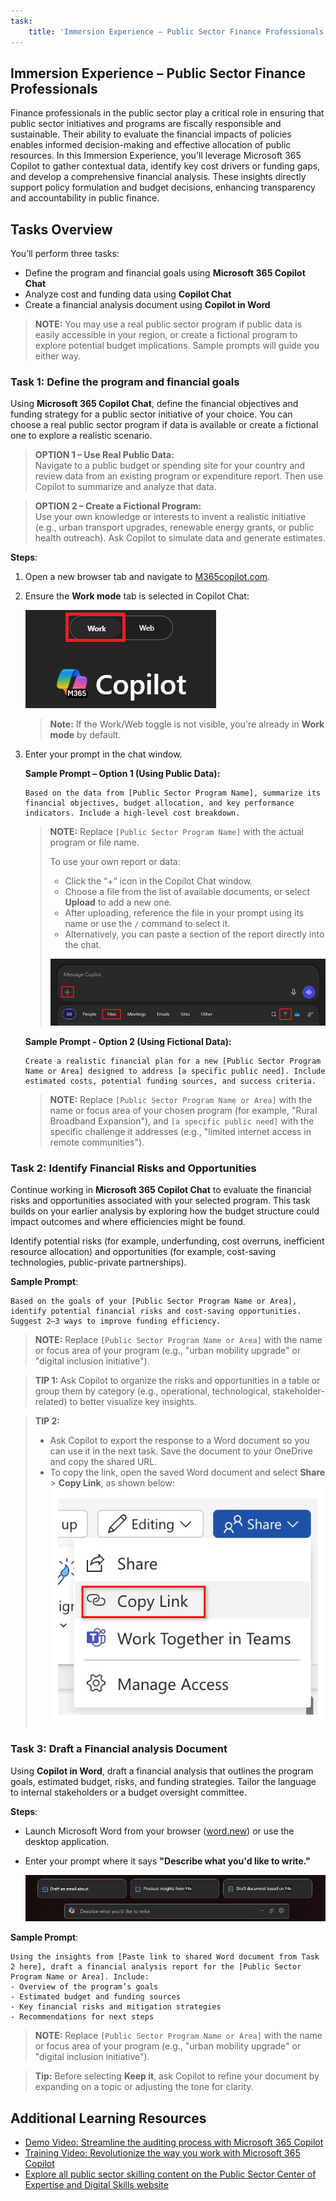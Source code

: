 ```yaml
---
task:
    title: 'Immersion Experience – Public Sector Finance Professionals'
---
```


## Immersion Experience – Public Sector Finance Professionals

Finance professionals in the public sector play a critical role in ensuring that public sector initiatives and programs are fiscally responsible and sustainable. Their ability to evaluate the financial impacts of policies enables informed decision-making and effective allocation of public resources. In this Immersion Experience, you'll leverage Microsoft 365 Copilot to gather contextual data, identify key cost drivers or funding gaps, and develop a comprehensive financial analysis. These insights directly support policy formulation and budget decisions, enhancing transparency and accountability in public finance.

## Tasks Overview

You’ll perform three tasks:

- Define the program and financial goals using **Microsoft 365 Copilot Chat**
- Analyze cost and funding data using **Copilot Chat**
- Create a financial analysis document using **Copilot in Word**

> **NOTE:** You may use a real public sector program if public data is easily accessible in your region, or create a fictional program to explore potential budget implications. Sample prompts will guide you either way.

### Task 1: Define the program and financial goals

Using **Microsoft 365 Copilot Chat**, define the financial objectives and funding strategy for a public sector initiative of your choice. You can choose a real public sector program if data is available or create a fictional one to explore a realistic scenario.

> **OPTION 1 – Use Real Public Data:**  
> Navigate to a public budget or spending site for your country and review data from an existing program or expenditure report. Then use Copilot to summarize and analyze that data.

> **OPTION 2 – Create a Fictional Program:**  
> Use your own knowledge or interests to invent a realistic initiative (e.g., urban transport upgrades, renewable energy grants, or public health outreach). Ask Copilot to simulate data and generate estimates.

**Steps**:

1. Open a new browser tab and navigate to [M365copilot.com](https://m365copilot.com/).
2. Ensure the **Work mode** tab is selected in Copilot Chat:

    ![screenshot showing Work mode tab.](../Prompts/Media/work-mode.png)

    > **Note:** If the Work/Web toggle is not visible, you're already in **Work mode** by default.

3. Enter your prompt in the chat window.

    **Sample Prompt – Option 1 (Using Public Data):**

    ```text
    Based on the data from [Public Sector Program Name], summarize its financial objectives, budget allocation, and key performance indicators. Include a high-level cost breakdown.
    ```

    > **NOTE:** Replace `[Public Sector Program Name]` with the actual program or file name.
    >
    > To use your own report or data:
    > - Click the “+” icon in the Copilot Chat window.
    > - Choose a file from the list of available documents, or select **Upload** to add a new one.
    > - After uploading, reference the file in your prompt using its name or use the `/` command to select it.
    > - Alternatively, you can paste a section of the report directly into the chat.
    >
    > ![interact with files.](../Prompts/Media/Copilot-chat-files.png)

    **Sample Prompt - Option 2 (Using Fictional Data):**

    ```text
    Create a realistic financial plan for a new [Public Sector Program Name or Area] designed to address [a specific public need]. Include estimated costs, potential funding sources, and success criteria.
    ```

    > **NOTE:** Replace `[Public Sector Program Name or Area]` with the name or focus area of your chosen program (for example, "Rural Broadband Expansion"), and `[a specific public need]` with the specific challenge it addresses (e.g., "limited internet access in remote communities").

### Task 2: Identify Financial Risks and Opportunities

Continue working in **Microsoft 365 Copilot Chat** to evaluate the financial risks and opportunities associated with your selected program. This task builds on your earlier analysis by exploring how the budget structure could impact outcomes and where efficiencies might be found.

Identify potential risks (for example, underfunding, cost overruns, inefficient resource allocation) and opportunities (for example, cost-saving technologies, public-private partnerships).

**Sample Prompt**:

```text
Based on the goals of your [Public Sector Program Name or Area], identify potential financial risks and cost-saving opportunities. Suggest 2–3 ways to improve funding efficiency.
```

> **NOTE:** Replace `[Public Sector Program Name or Area]` with the name or focus area of your program (e.g., "urban mobility upgrade" or "digital inclusion initiative").

> **TIP 1:** Ask Copilot to organize the risks and opportunities in a table or group them by category (e.g., operational, technological, stakeholder-related) to better visualize key insights.

> **TIP 2:**  
>
> - Ask Copilot to export the response to a Word document so you can use it in the next task. Save the document to your OneDrive and copy the shared URL.
> - To copy the link, open the saved Word document and select **Share** > **Copy Link**, as shown below:  
> ![Share link.](../Prompts/Media/share-menu-with-copy-link.png)

### Task 3: Draft a Financial analysis Document

Using **Copilot in Word**, draft a financial analysis that outlines the program goals, estimated budget, risks, and funding strategies. Tailor the language to internal stakeholders or a budget oversight committee.

**Steps**:

- Launch Microsoft Word from your browser ([word.new](https://word.new)) or use the desktop application.
- Enter your prompt where it says **"Describe what you'd like to write."**

    ![screenshot showing Copilot in Word.](../Prompts/Media/draft-with-copilot.png)

**Sample Prompt**:

```text
Using the insights from [Paste link to shared Word document from Task 2 here], draft a financial analysis report for the [Public Sector Program Name or Area]. Include:
- Overview of the program’s goals
- Estimated budget and funding sources
- Key financial risks and mitigation strategies
- Recommendations for next steps
```

> **NOTE:** Replace `[Public Sector Program Name or Area]` with the name or focus area of your program (e.g., "urban mobility upgrade" or "digital inclusion initiative").

> **Tip:** Before selecting **Keep it**, ask Copilot to refine your document by expanding on a topic or adjusting the tone for clarity.

## Additional Learning Resources

- [Demo Video: Streamline the auditing process with Microsoft 365 Copilot](https://content.cloudguides.com/guides/Streamline%20the%20auditing%20process%20with%20Microsoft%20365%20Copilot)
- [Training Video: Revolutionize the way you work with Microsoft 365 Copilot](https://wwps.microsoft.com/innovate-blog/revolutionize-work-microsoft365)
- [Explore all public sector skilling content on the Public Sector Center of Expertise and Digital Skills website](https://wwps.microsoft.com/)
